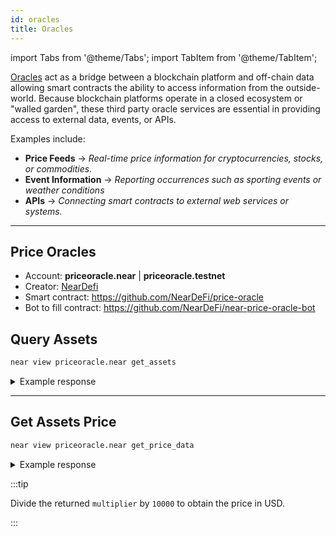 ```yaml
---
id: oracles
title: Oracles
---
```


import Tabs from '@theme/Tabs';
import TabItem from '@theme/TabItem';

[Oracles](https://en.wikipedia.org/wiki/Blockchain_oracle) act as a bridge between a blockchain platform and off-chain data allowing smart contracts the ability to access information from the outside-world. Because blockchain platforms operate in a closed ecosystem or "walled garden", these third party oracle services are essential in providing access to external data, events, or APIs.

Examples include:

- **Price Feeds** -> _Real-time price information for cryptocurrencies, stocks, or commodities._
- **Event Information** -> _Reporting occurrences such as sporting events or weather conditions_
- **APIs** -> _Connecting smart contracts to external web services or systems._

---

## Price Oracles

- Account: **priceoracle.near** | **priceoracle.testnet**
- Creator: [NearDefi](https://github.com/NearDeFi)
- Smart contract: https://github.com/NearDeFi/price-oracle
- Bot to fill contract: https://github.com/NearDeFi/near-price-oracle-bot

## Query Assets

<Tabs>
  <TabItem value="🖥️ CLI" label="🖥️ CLI">

```bash
near view priceoracle.near get_assets
```

</TabItem>

</Tabs>

<details>

<summary>Example response</summary>

```json
[
  [
    'wrap.near',
    {
      reports: [
        {
          oracle_id: 'thorinoracle.near',
          timestamp: '1669795900809627816',
          price: { multiplier: '17030', decimals: 28 }
        },
        {
          oracle_id: 'npo-aurora.near',
          timestamp: '1706631791706032710',
          price: { multiplier: '30641', decimals: 28 }
        },
        {
          oracle_id: 'gloriafoster.near',
          timestamp: '1706631808550973590',
          price: { multiplier: '30666', decimals: 28 }
        },
        ...
```

</details>

---

## Get Assets Price

<Tabs>
  <TabItem value="🖥️ CLI" label="🖥️ CLI">

```bash
near view priceoracle.near get_price_data
```

</TabItem>

</Tabs>

<details>

<summary>Example response</summary>

```json
{
  timestamp: '1706631861981947371',
  recency_duration_sec: 90,
  prices: [
    {
      asset_id: 'wrap.near',
      price: { multiplier: '30702', decimals: 28 }
    },
    {
      asset_id: 'aurora',
      price: { multiplier: '235662', decimals: 20 }
    },
    {
      asset_id: 'meta-pool.near',
      price: { multiplier: '38770', decimals: 28 }
    },
    {
      asset_id: 'linear-protocol.near',
      price: { multiplier: '36432', decimals: 28 }
    },
```

</details>

:::tip

Divide the returned `multiplier` by `10000` to obtain the price in USD.

:::
